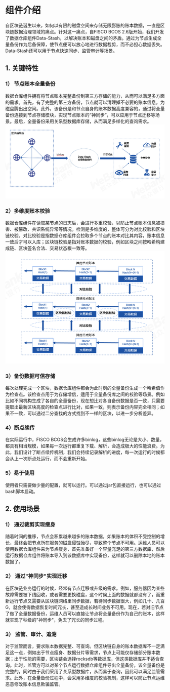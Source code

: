 # 组件介绍

自区块链诞生以来，如何以有限的磁盘空间来存储无限膨胀的账本数据，一直是区块链数据治理领域的痛点。针对这一痛点，自FISCO BCOS 2.6版开始，我们开发了数据仓库组件Data-Stash，以解决账本和磁盘之间的矛盾。通过为节点生成全量备份作为后备保障，使节点便可以放心地进行数据裁剪，而不必担心数据丢失。Data-Stash还可以用于节点快速同步、监管审计等场景。

## 1. 关键特性
### 1） 节点账本全量备份
数据仓库组件拥有将节点账本完整备份到第三方存储的能力，从而可以满足多方面的需求。首先，有了完整的第三方备份，节点就可以清理掉不必要的账本信息，为磁盘腾出出空间。此外，该备份是和节点自身的账本数据高度兼容的，通过将全量备份连接到节点存储模块，实现节点账本的“神同步”，可以应用于节点迁移等场景。最后，全量备份采用关系型数据库存储，从而满足多样化的查询需求。
![](picture/backup.png)
### 2）多维度账本校验
数据仓库组件在读取某节点的日志后，会进行多重校验，以防止节点账本信息被损害、被篡改、共识系统异常等情况。检测是多维度的，整体可分为对比校验和区块链校验。对比校验是指数据仓库组件会拉取多个节点的账本对比其内容，账本信息一致后才可以入库；区块链校验是指对账本数据的校验，例如区块之间按哈希构建成链、区块签名合法、交易状态根一致等。
![](picture/verify.png)
### 3）备份数据可信存储
每次处理完成一个区块，数据仓库组件都会为此时刻的全量备份生成一个哈希值作为检查点。该检查点用于为存储增信，适用于全量备份库之间的校验等场景。例如比如不同机构生成了各自的全量备份，现在想比对各自备份数据是否一致，只需要提取出最新区块高度的检查点进行比对，如果一致，则表示备份内容完全相同；如果不一致，可以通过二分查找的方式找到不一样的区块，以进一步分析差异。
### 4）断点续传
在实际运行中，FISCO BCOS会生成许多binlog，这些binlog无论是大小、数量，都具有相当规模，如果每一次运行都重复下载、解析，会造成极大的性能浪费。为此，我们设计了断点续传机制，我们会持续记录解析的进度，每一次运行的时候都会从上一次断点处运行，而不会重新开始。
### 5）易于使用
使用者只需要做少量的配置，就可以运行。可以通过jar包直接运行，也可以通过bash脚本启动。
## 2. 使用场景
### 1） 通过裁剪实现瘦身
随着时间的推移，节点会积累越来越多的账本数据，如果账本的体积不受控制的增长，最终会把节点所在服务的磁盘侵蚀殆尽，导致整个节点不可用。运维人员可以使用数据仓库组件来为节点瘦身，首先准备好一个容量充足的第三方数据库，然后运行数据仓库组件将账本导入到该数据库中实现备份，这样就可以删除本地的账本数据了。
### 2） 通过"神同步"实现迁移
在区块链业务运行的时候，经常有节点迁移或升级的需求。例如，服务器因为某些故障需要被下线回收，或者需要更换磁盘，这个时候上面的数据就都没有了，而重新运行节点又需要从区块链网络里同步数据，若待同步数据很大，例如几十、几百G，就会使得数据恢复时间冗长，甚至造成长时间业务不可用。现在，若对旧节点了做了全量数据备份，运维人员可以直接让节点将全量备份作为自己的账本，这样就实现了秒级的"神同步"，免去了冗长的同步过程。
### 3） 监管、审计、追溯
对于监管而言，要求账本数据完整、可查询。但区块链自身的账本数据库不一定满足这一点，例如出于节点瘦身、数据分片等需求，节点上可能仅存储部分账本数据；出于性能的需要，区块链会选择rocksdb等数据库，但这类数据库并不适合查询。此时，监管方可以对某个节点运行数据仓库组件导出全量备份，该全量备份是完整的，同时由于我们采用了关系型数据库，从而易于查询，因此可以满足监管需求。此外，在全量备份过程中，会采用多维度的校验机制，这样可以防止节点运维恶意修改账本信息欺骗监管。
